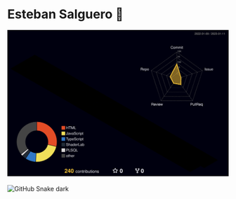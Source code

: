 # Esteban Salguero 🐻

![My GitHub Stats](./profile-3d-contrib/profile-night-rainbow.svg)
<br>
<br>
![GitHub Snake dark](./Snake-Animation/github-snake-dark.svg#gh-dark-mode-only)
